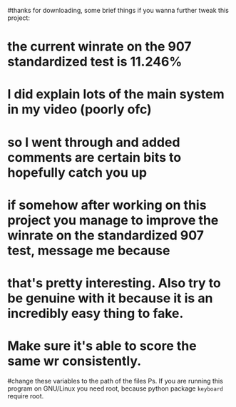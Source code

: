 #thanks for downloading, some brief things if you wanna further tweak this project:
#  the current winrate on the 907 standardized test is 11.246%
#  I did explain lots of the main system in my video (poorly ofc)
#  so I went through and added comments are certain bits to hopefully catch you up
#  if somehow after working on this project you manage to improve the winrate on the standardized 907 test, message me because
#  that's pretty interesting. Also try to be genuine with it because it is an incredibly easy thing to fake.
#  Make sure it's able to score the same wr consistently.
#change these variables to the path of the files
Ps. If you are running this program on GNU/Linux you need root, because python package `keyboard` require root.
